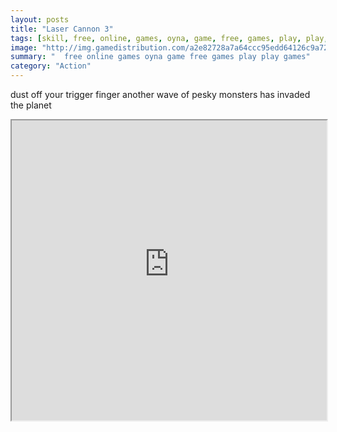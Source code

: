 ```yaml
---
layout: posts
title: "Laser Cannon 3"
tags: [skill, free, online, games, oyna, game, free, games, play, play, games]
image: "http://img.gamedistribution.com/a2e82728a7a64ccc95edd64126c9a728.jpg"
summary: "  free online games oyna game free games play play games"
category: "Action"
---
```


dust off your trigger finger another wave of pesky monsters has invaded the planet

<iframe width="100%" height="480px;" src="http://flash.gamedistribution.com?game=a2e82728a7a64ccc95edd64126c9a728"></iframe>